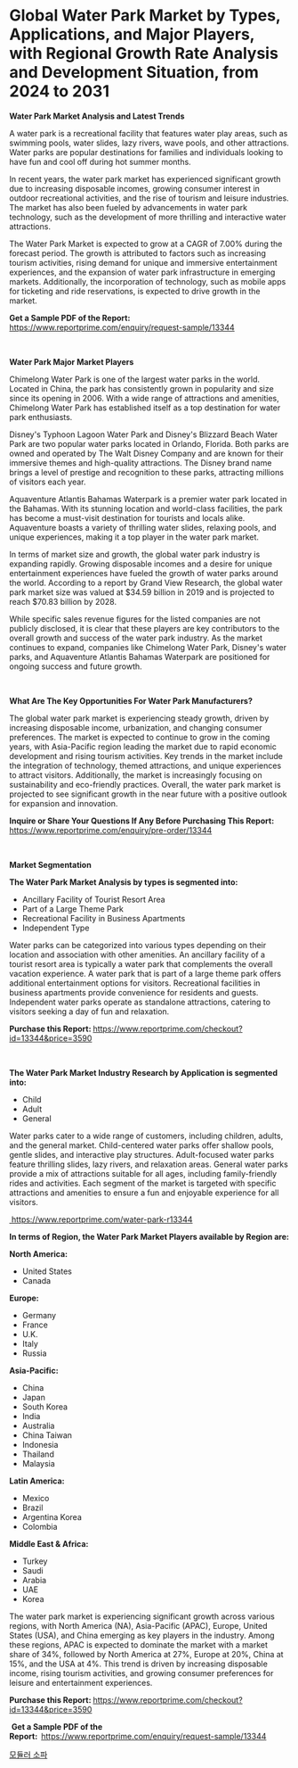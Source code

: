 <p><h1>Global Water Park Market by Types, Applications, and Major Players, with Regional Growth Rate Analysis and Development Situation, from 2024 to 2031</h1></p><p><strong>Water Park Market Analysis and Latest Trends</strong></p>
<p><p>A water park is a recreational facility that features water play areas, such as swimming pools, water slides, lazy rivers, wave pools, and other attractions. Water parks are popular destinations for families and individuals looking to have fun and cool off during hot summer months. </p><p>In recent years, the water park market has experienced significant growth due to increasing disposable incomes, growing consumer interest in outdoor recreational activities, and the rise of tourism and leisure industries. The market has also been fueled by advancements in water park technology, such as the development of more thrilling and interactive water attractions.</p><p>The Water Park Market is expected to grow at a CAGR of 7.00% during the forecast period. The growth is attributed to factors such as increasing tourism activities, rising demand for unique and immersive entertainment experiences, and the expansion of water park infrastructure in emerging markets. Additionally, the incorporation of technology, such as mobile apps for ticketing and ride reservations, is expected to drive growth in the market.</p></p>
<p><strong>Get a Sample PDF of the Report:&nbsp;</strong> <a href="https://www.reportprime.com/enquiry/request-sample/13344">https://www.reportprime.com/enquiry/request-sample/13344</a></p>
<p>&nbsp;</p>
<p><strong>Water Park Major Market Players</strong></p>
<p><p>Chimelong Water Park is one of the largest water parks in the world. Located in China, the park has consistently grown in popularity and size since its opening in 2006. With a wide range of attractions and amenities, Chimelong Water Park has established itself as a top destination for water park enthusiasts.</p><p>Disney's Typhoon Lagoon Water Park and Disney's Blizzard Beach Water Park are two popular water parks located in Orlando, Florida. Both parks are owned and operated by The Walt Disney Company and are known for their immersive themes and high-quality attractions. The Disney brand name brings a level of prestige and recognition to these parks, attracting millions of visitors each year.</p><p>Aquaventure Atlantis Bahamas Waterpark is a premier water park located in the Bahamas. With its stunning location and world-class facilities, the park has become a must-visit destination for tourists and locals alike. Aquaventure boasts a variety of thrilling water slides, relaxing pools, and unique experiences, making it a top player in the water park market.</p><p>In terms of market size and growth, the global water park industry is expanding rapidly. Growing disposable incomes and a desire for unique entertainment experiences have fueled the growth of water parks around the world. According to a report by Grand View Research, the global water park market size was valued at $34.59 billion in 2019 and is projected to reach $70.83 billion by 2028.</p><p>While specific sales revenue figures for the listed companies are not publicly disclosed, it is clear that these players are key contributors to the overall growth and success of the water park industry. As the market continues to expand, companies like Chimelong Water Park, Disney's water parks, and Aquaventure Atlantis Bahamas Waterpark are positioned for ongoing success and future growth.</p></p>
<p>&nbsp;</p>
<p><strong>What Are The Key Opportunities For Water Park Manufacturers?</strong></p>
<p><p>The global water park market is experiencing steady growth, driven by increasing disposable income, urbanization, and changing consumer preferences. The market is expected to continue to grow in the coming years, with Asia-Pacific region leading the market due to rapid economic development and rising tourism activities. Key trends in the market include the integration of technology, themed attractions, and unique experiences to attract visitors. Additionally, the market is increasingly focusing on sustainability and eco-friendly practices. Overall, the water park market is projected to see significant growth in the near future with a positive outlook for expansion and innovation.</p></p>
<p><strong>Inquire or Share Your Questions If Any Before Purchasing This Report:</strong> <a href="https://www.reportprime.com/enquiry/pre-order/13344">https://www.reportprime.com/enquiry/pre-order/13344</a></p>
<p>&nbsp;</p>
<p><strong>Market Segmentation</strong></p>
<p><strong>The Water Park Market Analysis by types is segmented into:</strong></p>
<p><ul><li>Ancillary Facility of Tourist Resort Area</li><li>Part of a Large Theme Park</li><li>Recreational Facility in Business Apartments</li><li>Independent Type</li></ul></p>
<p><p>Water parks can be categorized into various types depending on their location and association with other amenities. An ancillary facility of a tourist resort area is typically a water park that complements the overall vacation experience. A water park that is part of a large theme park offers additional entertainment options for visitors. Recreational facilities in business apartments provide convenience for residents and guests. Independent water parks operate as standalone attractions, catering to visitors seeking a day of fun and relaxation.</p></p>
<p><strong>Purchase this Report:&nbsp;</strong><a href="https://www.reportprime.com/checkout?id=13344&price=3590">https://www.reportprime.com/checkout?id=13344&price=3590</a></p>
<p>&nbsp;</p>
<p><strong>The Water Park Market Industry Research by Application is segmented into:</strong></p>
<p><ul><li>Child</li><li>Adult</li><li>General</li></ul></p>
<p><p>Water parks cater to a wide range of customers, including children, adults, and the general market. Child-centered water parks offer shallow pools, gentle slides, and interactive play structures. Adult-focused water parks feature thrilling slides, lazy rivers, and relaxation areas. General water parks provide a mix of attractions suitable for all ages, including family-friendly rides and activities. Each segment of the market is targeted with specific attractions and amenities to ensure a fun and enjoyable experience for all visitors.</p></p>
<p><a href="https://www.reportprime.com/water-park-r13344">&nbsp;https://www.reportprime.com/water-park-r13344</a></p>
<p><strong>In terms of Region, the Water Park Market Players available by Region are:</strong></p>
<p>
    <p> <strong> North America: </strong>
        <ul>
            <li>United States</li>
            <li>Canada</li>
        </ul>
        </p> 
    <p> <strong> Europe: </strong>
        <ul>
            <li>Germany</li>
            <li>France</li>
            <li>U.K.</li>
            <li>Italy</li>
            <li>Russia</li>
        </ul>
        </p> 
    <p> <strong> Asia-Pacific: </strong>
        <ul>
            <li>China</li>
            <li>Japan</li>
            <li>South Korea</li>
            <li>India</li>
            <li>Australia</li>
            <li>China Taiwan</li>
            <li>Indonesia</li>
            <li>Thailand</li>
            <li>Malaysia</li>
        </ul>
        </p> 
    <p> <strong> Latin America: </strong>
        <ul>
            <li>Mexico</li>
            <li>Brazil</li>
            <li>Argentina Korea</li>
            <li>Colombia</li>
        </ul>
        </p> 
    <p> <strong> Middle East & Africa: </strong>
        <ul>
            <li>Turkey</li>
            <li>Saudi</li>
            <li>Arabia</li>
            <li>UAE</li>
            <li>Korea</li>
        </ul>
    </p>
    </p>
<p><p>The water park market is experiencing significant growth across various regions, with North America (NA), Asia-Pacific (APAC), Europe, United States (USA), and China emerging as key players in the industry. Among these regions, APAC is expected to dominate the market with a market share of 34%, followed by North America at 27%, Europe at 20%, China at 15%, and the USA at 4%. This trend is driven by increasing disposable income, rising tourism activities, and growing consumer preferences for leisure and entertainment experiences.</p></p>
<p><strong>Purchase this Report: </strong><a href="https://www.reportprime.com/checkout?id=13344&price=3590">https://www.reportprime.com/checkout?id=13344&price=3590</a></p>
<p>&nbsp;<strong>Get a Sample PDF of the Report:&nbsp;&nbsp;</strong><a href="https://www.reportprime.com/enquiry/request-sample/13344">https://www.reportprime.com/enquiry/request-sample/13344</a></p>
<p><strong></strong></p>
<p><p><a href="https://github.com/plelbej847484502/Market-Research-Report-List-1/blob/main/762706822438.md">모듈러 소파</a></p></p>